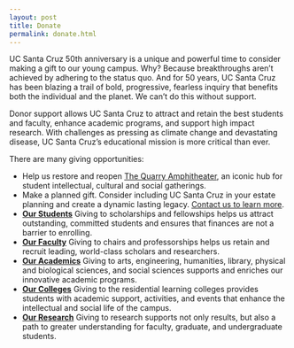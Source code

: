 ```yaml
---
layout: post
title: Donate
permalink: donate.html
---
```

UC Santa Cruz 50th anniversary is a unique and powerful time to consider making a gift to our young campus. Why? Because breakthroughs aren’t achieved by adhering to the status quo. And for 50 years, UC Santa Cruz has been blazing a trail of bold, progressive, fearless inquiry that benefits both the individual and the planet. We can’t do this without support.

Donor support allows UC Santa Cruz to attract and retain the best students and faculty, enhance academic programs, and support high impact research. With challenges as pressing as climate change and devastating disease, UC Santa Cruz’s educational mission is more critical than ever.

There are many giving opportunities:

- Help us restore and reopen [The Quarry Amphitheater](http://campaign.ucsc.edu/priorities/student-experience/the-quarry-amphitheater/), an iconic hub for student intellectual, cultural and social gatherings.
- Make a planned gift. Consider including UC Santa Cruz in your estate planning and create a dynamic lasting legacy. [Contact us to learn more](https://ucsc.giftlegacy.com/?DID=1884&pageID=21).
- **[Our Students](http://giving.ucsc.edu/why-give/students.html)** Giving to scholarships and fellowships helps us attract outstanding, committed students and ensures that finances are not a barrier to enrolling.
- **[Our Faculty](http://giving.ucsc.edu/why-give/faculty.html)**
Giving to chairs and professorships helps us retain and recruit leading, world-class scholars and researchers.
- **[Our Academics](http://giving.ucsc.edu/why-give/academics.html)**
 Giving to arts, engineering, humanities, library, physical and biological sciences, and social sciences supports and enriches our innovative academic programs.
- **[Our Colleges](http://giving.ucsc.edu/why-give/colleges.html)**
 Giving to the residential learning colleges provides students with academic support, activities, and events that enhance the intellectual and social life of the campus.
- **[Our Research](http://giving.ucsc.edu/why-give/research.html)**
 Giving to research supports not only results, but also a path to greater understanding for faculty, graduate, and undergraduate students.